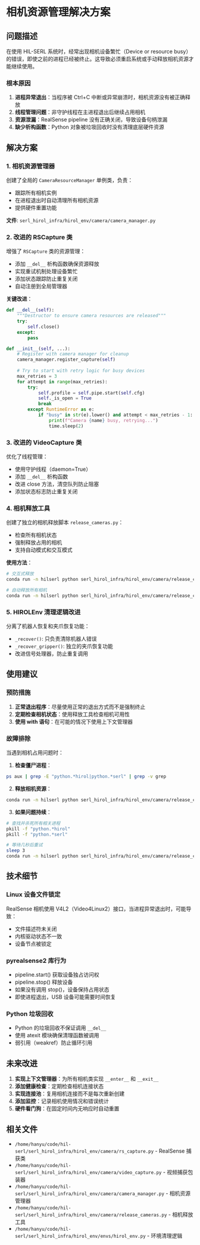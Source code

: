 # 相机资源管理解决方案

## 问题描述

在使用 HIL-SERL 系统时，经常出现相机设备繁忙（Device or resource busy）的错误，即使之前的进程已经被终止。这导致必须重启系统或手动释放相机资源才能继续使用。

### 根本原因

1. **进程异常退出**：当程序被 Ctrl+C 中断或异常崩溃时，相机资源没有被正确释放
2. **线程管理问题**：非守护线程在主进程退出后继续占用相机
3. **资源泄漏**：RealSense pipeline 没有正确关闭，导致设备句柄泄漏
4. **缺少析构函数**：Python 对象被垃圾回收时没有清理底层硬件资源

## 解决方案

### 1. 相机资源管理器

创建了全局的 `CameraResourceManager` 单例类，负责：
- 跟踪所有相机实例
- 在进程退出时自动清理所有相机资源
- 提供硬件重置功能

**文件**: `serl_hirol_infra/hirol_env/camera/camera_manager.py`

### 2. 改进的 RSCapture 类

增强了 `RSCapture` 类的资源管理：
- 添加 `__del__` 析构函数确保资源释放
- 实现重试机制处理设备繁忙
- 添加状态跟踪防止重复关闭
- 自动注册到全局管理器

**关键改进**：
```python
def __del__(self):
    """Destructor to ensure camera resources are released"""
    try:
        self.close()
    except:
        pass

def __init__(self, ...):
    # Register with camera manager for cleanup
    camera_manager.register_capture(self)
    
    # Try to start with retry logic for busy devices
    max_retries = 3
    for attempt in range(max_retries):
        try:
            self.profile = self.pipe.start(self.cfg)
            self._is_open = True
            break
        except RuntimeError as e:
            if "busy" in str(e).lower() and attempt < max_retries - 1:
                print(f"Camera {name} busy, retrying...")
                time.sleep(2)
```

### 3. 改进的 VideoCapture 类

优化了线程管理：
- 使用守护线程（daemon=True）
- 添加 `__del__` 析构函数
- 改进 close 方法，清空队列防止阻塞
- 添加状态标志防止重复关闭

### 4. 相机释放工具

创建了独立的相机释放脚本 `release_cameras.py`：
- 检查所有相机状态
- 强制释放占用的相机
- 支持自动模式和交互模式

**使用方法**：
```bash
# 交互式释放
conda run -n hilserl python serl_hirol_infra/hirol_env/camera/release_cameras.py

# 自动释放所有相机
conda run -n hilserl python serl_hirol_infra/hirol_env/camera/release_cameras.py --auto
```

### 5. HIROLEnv 清理逻辑改进

分离了机器人恢复和夹爪恢复功能：
- `_recover()`: 只负责清除机器人错误
- `_recover_gripper()`: 独立的夹爪恢复功能
- 改进信号处理器，防止重复调用

## 使用建议

### 预防措施

1. **正常退出程序**：尽量使用正常的退出方式而不是强制终止
2. **定期检查相机状态**：使用释放工具检查相机可用性
3. **使用 with 语句**：在可能的情况下使用上下文管理器

### 故障排除

当遇到相机占用问题时：

1. **检查僵尸进程**：
```bash
ps aux | grep -E "python.*hirol|python.*serl" | grep -v grep
```

2. **释放相机资源**：
```bash
conda run -n hilserl python serl_hirol_infra/hirol_env/camera/release_cameras.py --auto
```

3. **如果问题持续**：
```bash
# 查找并杀死所有相关进程
pkill -f "python.*hirol"
pkill -f "python.*serl"

# 等待几秒后重试
sleep 3
conda run -n hilserl python serl_hirol_infra/hirol_env/camera/release_cameras.py --auto
```

## 技术细节

### Linux 设备文件锁定

RealSense 相机使用 V4L2（Video4Linux2）接口，当进程异常退出时，可能导致：
- 文件描述符未关闭
- 内核驱动状态不一致
- 设备节点被锁定

### pyrealsense2 库行为

- pipeline.start() 获取设备独占访问权
- pipeline.stop() 释放设备
- 如果没有调用 stop()，设备保持占用状态
- 即使进程退出，USB 设备可能需要时间恢复

### Python 垃圾回收

- Python 的垃圾回收不保证调用 `__del__`
- 使用 atexit 模块确保清理函数被调用
- 弱引用（weakref）防止循环引用

## 未来改进

1. **实现上下文管理器**：为所有相机类实现 `__enter__` 和 `__exit__`
2. **添加健康检查**：定期检查相机连接状态
3. **实现连接池**：复用相机连接而不是每次重新创建
4. **添加监控**：记录相机使用情况和错误统计
5. **硬件看门狗**：在固定时间内无响应时自动重置

## 相关文件

- `/home/hanyu/code/hil-serl/serl_hirol_infra/hirol_env/camera/rs_capture.py` - RealSense 捕获类
- `/home/hanyu/code/hil-serl/serl_hirol_infra/hirol_env/camera/video_capture.py` - 视频捕获包装器
- `/home/hanyu/code/hil-serl/serl_hirol_infra/hirol_env/camera/camera_manager.py` - 相机资源管理器
- `/home/hanyu/code/hil-serl/serl_hirol_infra/hirol_env/camera/release_cameras.py` - 相机释放工具
- `/home/hanyu/code/hil-serl/serl_hirol_infra/hirol_env/envs/hirol_env.py` - 环境清理逻辑